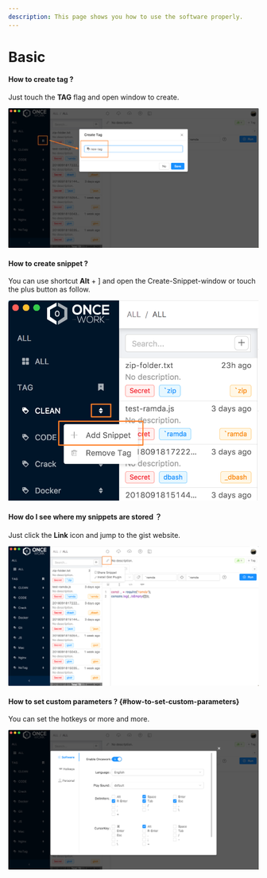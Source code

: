 ```yaml
---
description: This page shows you how to use the software properly.
---
```


# Basic

#### How to create tag ?

Just touch the **TAG** flag and open window to create.

![](.gitbook/assets/create-tag-tip.png)

#### How to create snippet ?

You can use shortcut **Alt** + \] and open the Create-Snippet-window or touch the plus button as follow.

![](.gitbook/assets/create-snippet-tip.png)

#### How do I see where my snippets are stored ？

Just click the **Link** icon and jump to the gist website.

![](.gitbook/assets/jump-to-gist.png)

#### How to set custom parameters ? {#how-to-set-custom-parameters}

You can set the hotkeys or more and more.

![](.gitbook/assets/preferences.png)

